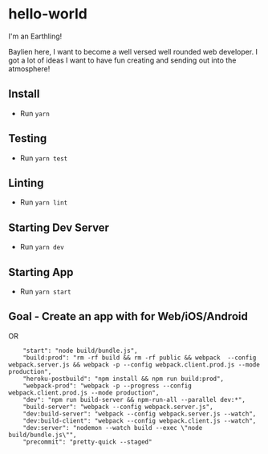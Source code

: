 # hello-world

I'm an Earthling!

Baylien here, I want to become a well versed well rounded web developer.
I got a lot of ideas I want to have fun creating and sending out into the atmosphere!

## Install

- Run `yarn`

## Testing

- Run `yarn test`

## Linting

- Run `yarn lint`

## Starting Dev Server

- Run `yarn dev`

## Starting App

- Run `yarn start`

## Goal - Create an app with for Web/iOS/Android


OR

```
    "start": "node build/bundle.js",
    "build:prod": "rm -rf build && rm -rf public && webpack  --config webpack.server.js && webpack -p --config webpack.client.prod.js --mode production",
    "heroku-postbuild": "npm install && npm run build:prod",
    "webpack-prod": "webpack -p --progress --config webpack.client.prod.js --mode production",
    "dev": "npm run build-server && npm-run-all --parallel dev:*",
    "build-server": "webpack --config webpack.server.js",
    "dev:build-server": "webpack --config webpack.server.js --watch",
    "dev:build-client": "webpack --config webpack.client.js --watch",
    "dev:server": "nodemon --watch build --exec \"node build/bundle.js\"",
    "precommit": "pretty-quick --staged"
```